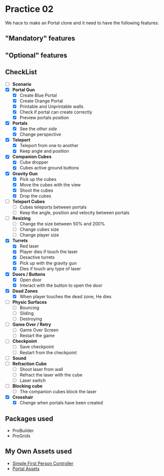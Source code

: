 # Practice 02

We hace to make an Portal clone and it need to have the following features:

## "Mandatory" features

## "Optional" features

## CheckList

- [ ] **Scenario**
- [x] **Portal Gun**
	- [x] Create Blue Portal
	- [x] Create Orange Portal
	- [x] Printable and Unprintable walls
	- [x] Check if portal can create correctly
	- [x] Preview portals position
- [x] **Portals**
	- [x] See the *other side*
	- [x] Change perspective
- [x] **Teleport**
	- [x] Teleport from one to another
	- [x] Keep angle and position
- [x] **Companion Cubes**
	- [x] Cube dropper
	- [x] Cubes active ground buttons
- [x] **Gravity Gun**
	- [x] Pick up the cubes
	- [x] Move the cubes with the view
	- [x] Shoot the cubes
	- [x] Drop the cubes
- [ ] **Teleport Cubes**
	- [ ] Cubes teleports between portals
	- [ ] Keep the angle, position and velocity between portals
- [ ] **Resizing**
	- [ ] Change the size between 50% and 200%
	- [ ] Change cubes size
	- [ ] Change player size
- [x] **Turrets**
	- [x] Red laser
	- [x] Player dies if touch the laser
	- [x] Desactive turrets
	- [x] Pick up with the gravity gun
	- [x] Dies if touch any type of laser

- [x] **Doors / Buttons**
	- [x] Open door
	- [x] Interact with the button to open the door
- [x] **Dead Zones**
	- [x] When player touches the dead zone, He dies
- [ ] **Physic Surfaces**
	- [ ] Bouncing
	- [ ] Sliding
	- [ ] Destroying
- [ ] **Game Over / Retry**
	- [ ] Game Over Screen
	- [ ] Restart the game
- [ ] **Checkpoint**
	- [ ] Save checkpoint
	- [ ] Restart from the checkpoint
- [ ] **Sound**
- [ ] **Refraction Cube**
	- [ ] Shoot laser from wall
	- [ ] Refract the laser with the cube
	- [ ] Laser switch
- [ ] **Blocking cube**
	- [ ] The companion cubes block the laser
- [x] **Crosshair**
	- [x] Chenge when portals have been created

## Packages used

* ProBuilder
* ProGrids

## My Own Assets used

* [Simple First Person Controller](http://magicdvstudio.com/assets/simpleFirstPersonController.unitypackage)
* [Portal Assets](http://magicdvstudio.com/assets/PortalAssets_magicdidac.unitypackage)
